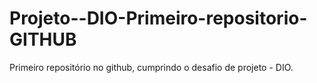 # Projeto--DIO-Primeiro-repositorio-GITHUB
Primeiro repositório no github, cumprindo o desafio de projeto - DIO.
